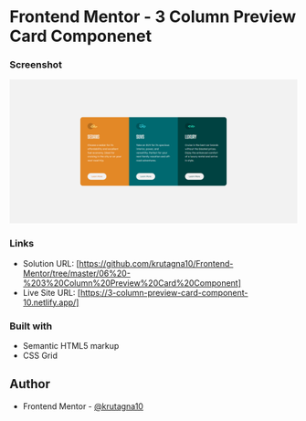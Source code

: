 # Frontend Mentor - 3 Column Preview Card Componenet

### Screenshot

![](Screenshot/Screenshot.png)

### Links

- Solution URL: [https://github.com/krutagna10/Frontend-Mentor/tree/master/06%20-%203%20Column%20Preview%20Card%20Component]
- Live Site URL: [https://3-column-preview-card-component-10.netlify.app/]

### Built with

- Semantic HTML5 markup
- CSS Grid

## Author
- Frontend Mentor - [@krutagna10](https://www.frontendmentor.io/profile/krutagna10)



